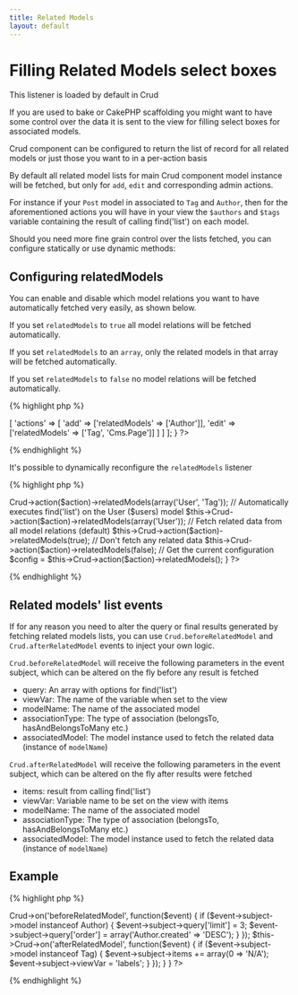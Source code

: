 ```yaml
---
title: Related Models
layout: default
---
```


# Filling Related Models select boxes

This listener is loaded by default in Crud

If you are used to bake or CakePHP scaffolding you might want to have some control over the data it
is sent to the view for filling select boxes for associated models.

Crud component can be configured to return the list of record for all related models or just those
you want to in a per-action basis

By default all related model lists for main Crud component model instance will be fetched, but only
for `add`, `edit` and corresponding admin actions.

For instance if your `Post` model in associated to `Tag` and `Author`, then for the aforementioned
actions you will have in your view the `$authors` and `$tags` variable containing the result of
calling find('list') on each model.

Should you need more fine grain control over the lists fetched, you can configure statically or use
dynamic methods:

## Configuring relatedModels

You can enable and disable which model relations you want to have automatically fetched very easily,
as shown below.

If you set `relatedModels` to `true` all model relations will be fetched automatically.

If you set `relatedModels` to an `array`, only the related models in that array will be fetched
automatically.

If you set `relatedModels` to `false` no model relations will be fetched automatically.

{% highlight php %}
<?php
class DemoController extends AppController {

  public $components = [
    'Crud.Crud' => [
      'actions' => [
        'add' => ['relatedModels' => ['Author']],
        'edit' => ['relatedModels' => ['Tag', 'Cms.Page']]
      ]
    ]
  ];

}
?>
{% endhighlight %}

It's possible to dynamically reconfigure the `relatedModels` listener

{% highlight php %}
<?php
// This can be changed in beforeFilter and the controller action
public function beforeFilter() {
  // Automatically executes find('list') on the User ($users) and Tag ($tags) models
  $this->Crud->action($action)->relatedModels(array('User', 'Tag'));

  // Automatically executes find('list') on the User ($users) model
  $this->Crud->action($action)->relatedModels(array('User'));

  // Fetch related data from all model relations (default)
  $this->Crud->action($action)->relatedModels(true);

  // Don't fetch any related data
  $this->Crud->action($action)->relatedModels(false);

  // Get the current configuration
  $config = $this->Crud->action($action)->relatedModels();
}
?>
{% endhighlight %}

## Related models' list events

If for any reason you need to alter the query or final results generated by fetching related models
lists, you can use `Crud.beforeRelatedModel` and `Crud.afterRelatedModel` events to inject your own
logic.

`Crud.beforeRelatedModel` will receive the following parameters in the event subject, which can be
altered on the fly before any result is fetched

  * query: An array with options for find('list')
  * viewVar: The name of the variable when set to the view
  * modelName: The name of the associated model
  * associationType: The type of association (belongsTo, hasAndBelongsToMany etc.)
  * associatedModel: The model instance used to fetch the related data (instance of `modelName`)

`Crud.afterRelatedModel` will receive the following parameters in the event subject, which can be
altered on the fly after results were fetched

  * items: result from calling find('list')
  * viewVar: Variable name to be set on the view with items
  * modelName: The name of the associated model
  * associationType: The type of association (belongsTo, hasAndBelongsToMany etc.)
  * associatedModel: The model instance used to fetch the related data (instance of `modelName`)

## Example

{% highlight php %}
<?php
class DemoController extends AppController {
  //...

  public function beforeFilter() {
    parent::beforeFilter();

    //Authors list should only have the 3 most recen items
    $this->Crud->on('beforeRelatedModel', function($event) {
      if ($event->subject->model instanceof Author) {
        $event->subject->query['limit'] = 3;
        $event->subject->query['order'] = array('Author.created' => 'DESC');
      }
    });

    $this->Crud->on('afterRelatedModel', function($event) {
      if ($event->subject->model instanceof Tag) {
        $event->subject->items += array(0 => 'N/A');
        $event->subject->viewVar = 'labels';
      }
    });

  }

}
?>
{% endhighlight %}
